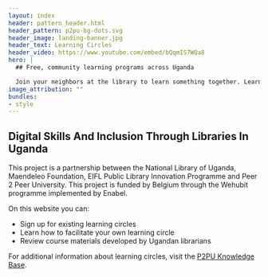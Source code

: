 ```yaml
---
layout: index
header: pattern_header.html
header_pattern: p2pu-bg-dots.svg
header_image: landing-banner.jpg
header_text: Learning Circles
header_video: https://www.youtube.com/embed/bQqmIS7WQa8
hero: |
  ## Free, community learning programs across Uganda

  Join your neighbors at the library to learn something together. Learning circles meet weekly for 4-8 weeks, and cover a wide range of topics. You can [view active learning circles](/learning-circles), or [start your own](/guide)!
image_attribution: ""
bundles:
- style
---
```


## Digital Skills And Inclusion Through Libraries In Uganda

This project is a partnership between the National Library of Uganda, Maendeleo Foundation, EIFL Public Library Innovation Programme and Peer 2 Peer University. This project is funded by Belgium through the Wehubit programme implemented by Enabel.

On this website you can:
- Sign up for existing learning circles
- Learn how to facilitate your own learning circle
- Review course materials developed by Ugandan librarians

For additional information about learning circles, visit the [P2PU Knowledge Base](https://docs.p2pu.org/).
